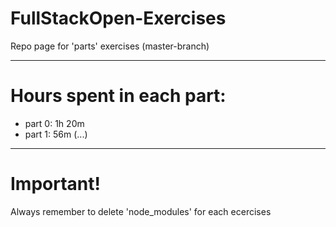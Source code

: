 # FullStackOpen-Exercises
Repo page for 'parts' exercises (master-branch)

----------------------

# Hours spent in each part:
* part 0: 1h 20m
* part 1: 56m (...)

----------------------

# Important!
Always remember to delete 'node_modules' for each ecercises
